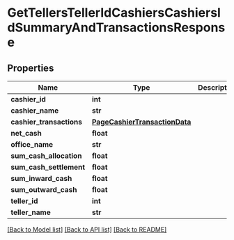# GetTellersTellerIdCashiersCashiersIdSummaryAndTransactionsResponse

## Properties
Name | Type | Description | Notes
------------ | ------------- | ------------- | -------------
**cashier_id** | **int** |  | [optional] 
**cashier_name** | **str** |  | [optional] 
**cashier_transactions** | [**PageCashierTransactionData**](PageCashierTransactionData.md) |  | [optional] 
**net_cash** | **float** |  | [optional] 
**office_name** | **str** |  | [optional] 
**sum_cash_allocation** | **float** |  | [optional] 
**sum_cash_settlement** | **float** |  | [optional] 
**sum_inward_cash** | **float** |  | [optional] 
**sum_outward_cash** | **float** |  | [optional] 
**teller_id** | **int** |  | [optional] 
**teller_name** | **str** |  | [optional] 

[[Back to Model list]](../README.md#documentation-for-models) [[Back to API list]](../README.md#documentation-for-api-endpoints) [[Back to README]](../README.md)


